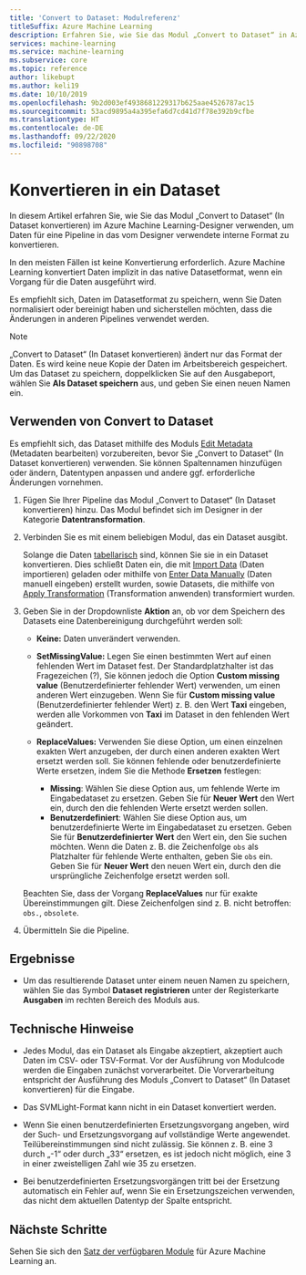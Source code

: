 ```yaml
---
title: 'Convert to Dataset: Modulreferenz'
titleSuffix: Azure Machine Learning
description: Erfahren Sie, wie Sie das Modul „Convert to Dataset“ in Azure Machine Learning verwenden, um Dateneingaben in das von Microsoft Azure Machine Learning verwendete interne Datasetformat zu konvertieren.
services: machine-learning
ms.service: machine-learning
ms.subservice: core
ms.topic: reference
author: likebupt
ms.author: keli19
ms.date: 10/10/2019
ms.openlocfilehash: 9b2d003ef4938681229317b625aae4526787ac15
ms.sourcegitcommit: 53acd9895a4a395efa6d7cd41d7f78e392b9cfbe
ms.translationtype: HT
ms.contentlocale: de-DE
ms.lasthandoff: 09/22/2020
ms.locfileid: "90898708"
---
```

# <a name="convert-to-dataset"></a>Konvertieren in ein Dataset

In diesem Artikel erfahren Sie, wie Sie das Modul „Convert to Dataset“ (In Dataset konvertieren) im Azure Machine Learning-Designer verwenden, um Daten für eine Pipeline in das vom Designer verwendete interne Format zu konvertieren.
  
In den meisten Fällen ist keine Konvertierung erforderlich. Azure Machine Learning konvertiert Daten implizit in das native Datasetformat, wenn ein Vorgang für die Daten ausgeführt wird. 

Es empfiehlt sich, Daten im Datasetformat zu speichern, wenn Sie Daten normalisiert oder bereinigt haben und sicherstellen möchten, dass die Änderungen in anderen Pipelines verwendet werden.  
  
> [!NOTE]
> „Convert to Dataset“ (In Dataset konvertieren) ändert nur das Format der Daten. Es wird keine neue Kopie der Daten im Arbeitsbereich gespeichert. Um das Dataset zu speichern, doppelklicken Sie auf den Ausgabeport, wählen Sie **Als Dataset speichern** aus, und geben Sie einen neuen Namen ein.  
  
## <a name="how-to-use-convert-to-dataset"></a>Verwenden von Convert to Dataset  

Es empfiehlt sich, das Dataset mithilfe des Moduls [Edit Metadata](edit-metadata.md) (Metadaten bearbeiten) vorzubereiten, bevor Sie „Convert to Dataset“ (In Dataset konvertieren) verwenden. Sie können Spaltennamen hinzufügen oder ändern, Datentypen anpassen und andere ggf. erforderliche Änderungen vornehmen.

1.  Fügen Sie Ihrer Pipeline das Modul „Convert to Dataset“ (In Dataset konvertieren) hinzu. Das Modul befindet sich im Designer in der Kategorie **Datentransformation**. 

2. Verbinden Sie es mit einem beliebigen Modul, das ein Dataset ausgibt.   

    Solange die Daten [tabellarisch](https://docs.microsoft.com/python/api/azureml-core/azureml.data.tabulardataset?view=azure-ml-py&preserve-view=true) sind, können Sie sie in ein Dataset konvertieren. Dies schließt Daten ein, die mit [Import Data](import-data.md) (Daten importieren) geladen oder mithilfe von [Enter Data Manually](enter-data-manually.md) (Daten manuell eingeben) erstellt wurden, sowie Datasets, die mithilfe von [Apply Transformation](apply-transformation.md) (Transformation anwenden) transformiert wurden.

3.  Geben Sie in der Dropdownliste **Aktion** an, ob vor dem Speichern des Datasets eine Datenbereinigung durchgeführt werden soll:  
  
    - **Keine:**  Daten unverändert verwenden.  
  
    - **SetMissingValue:** Legen Sie einen bestimmten Wert auf einen fehlenden Wert im Dataset fest. Der Standardplatzhalter ist das Fragezeichen (?), Sie können jedoch die Option **Custom missing value** (Benutzerdefinierter fehlender Wert) verwenden, um einen anderen Wert einzugeben. Wenn Sie für **Custom missing value** (Benutzerdefinierter fehlender Wert) z. B. den Wert **Taxi** eingeben, werden alle Vorkommen von **Taxi** im Dataset in den fehlenden Wert geändert.
  
    - **ReplaceValues:** Verwenden Sie diese Option, um einen einzelnen exakten Wert anzugeben, der durch einen anderen exakten Wert ersetzt werden soll. Sie können fehlende oder benutzerdefinierte Werte ersetzen, indem Sie die Methode **Ersetzen** festlegen:

      - **Missing**: Wählen Sie diese Option aus, um fehlende Werte im Eingabedataset zu ersetzen. Geben Sie für **Neuer Wert** den Wert ein, durch den die fehlenden Werte ersetzt werden sollen.
      - **Benutzerdefiniert**: Wählen Sie diese Option aus, um benutzerdefinierte Werte im Eingabedataset zu ersetzen. Geben Sie für **Benutzerdefinierter Wert** den Wert ein, den Sie suchen möchten. Wenn die Daten z. B. die Zeichenfolge `obs` als Platzhalter für fehlende Werte enthalten, geben Sie `obs` ein. Geben Sie für **Neuer Wert** den neuen Wert ein, durch den die ursprüngliche Zeichenfolge ersetzt werden soll.
  
    Beachten Sie, dass der Vorgang **ReplaceValues** nur für exakte Übereinstimmungen gilt. Diese Zeichenfolgen sind z. B. nicht betroffen: `obs.`, `obsolete`.  
 
  
5.  Übermitteln Sie die Pipeline.  

## <a name="results"></a>Ergebnisse

+  Um das resultierende Dataset unter einem neuen Namen zu speichern, wählen Sie das Symbol **Dataset registrieren** unter der Registerkarte **Ausgaben** im rechten Bereich des Moduls aus.  
  
## <a name="technical-notes"></a>Technische Hinweise  

-   Jedes Modul, das ein Dataset als Eingabe akzeptiert, akzeptiert auch Daten im CSV- oder TSV-Format. Vor der Ausführung von Modulcode werden die Eingaben zunächst vorverarbeitet. Die Vorverarbeitung entspricht der Ausführung des Moduls „Convert to Dataset“ (In Dataset konvertieren) für die Eingabe.  
  
-   Das SVMLight-Format kann nicht in ein Dataset konvertiert werden.  
  
-   Wenn Sie einen benutzerdefinierten Ersetzungsvorgang angeben, wird der Such- und Ersetzungsvorgang auf vollständige Werte angewendet. Teilübereinstimmungen sind nicht zulässig. Sie können z. B. eine 3 durch „-1“ oder durch „33“ ersetzen, es ist jedoch nicht möglich, eine 3 in einer zweistelligen Zahl wie 35 zu ersetzen.  
  
-   Bei benutzerdefinierten Ersetzungsvorgängen tritt bei der Ersetzung automatisch ein Fehler auf, wenn Sie ein Ersetzungszeichen verwenden, das nicht dem aktuellen Datentyp der Spalte entspricht.  

  
## <a name="next-steps"></a>Nächste Schritte

Sehen Sie sich den [Satz der verfügbaren Module](module-reference.md) für Azure Machine Learning an. 
